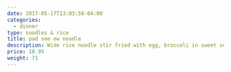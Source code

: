 ```yaml
---
date: 2017-05-17T13:03:58-04:00
categories:
  - dinner
type: noodles & rice
title: pad see ew noodle
description: Wide rice noodle stir fried with egg, broccoli in sweet soy sauce. Choice of chicken, beef or pork.
price: 10.95
weight: 71
---
```

